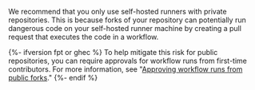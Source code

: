 We recommend that you only use self-hosted runners with private repositories. This is because forks of your repository can potentially run dangerous code on your self-hosted runner machine by creating a pull request that executes the code in a workflow.

{%- ifversion fpt or ghec  %}
To help mitigate this risk for public repositories, you can require approvals for workflow runs from first-time contributors. For more information, see "[Approving workflow runs from public forks](/actions/managing-workflow-runs/approving-workflow-runs-from-public-forks)."
{%- endif %}
